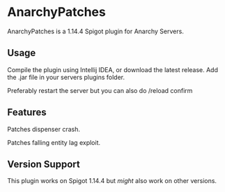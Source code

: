 # AnarchyPatches
AnarchyPatches is a 1.14.4 Spigot plugin for Anarchy Servers.

## Usage
Compile the plugin using Intellij IDEA, or download the latest release.
Add the .jar file in your servers plugins folder.

Preferably restart the server but you can also do  /reload confirm 

## Features
Patches dispenser crash.

Patches falling entity lag exploit.

## Version Support
This plugin works on Spigot 1.14.4 but *might* also work on other versions.
